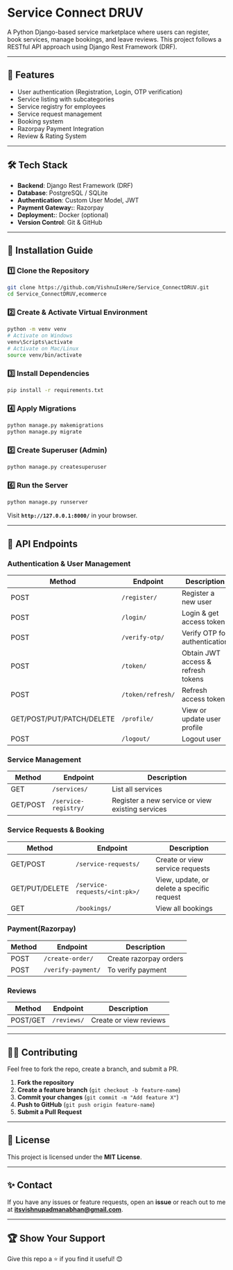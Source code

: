 # **Service Connect DRUV**

A Python Django-based service marketplace where users can register, book services, manage bookings, and leave reviews. This project follows a RESTful API approach using Django Rest Framework (DRF).

---

## 🚀 **Features**
- User authentication (Registration, Login, OTP verification)
- Service listing with subcategories
- Service registry for employees
- Service request management
- Booking system
- Razorpay Payment Integration
- Review & Rating System

---

## 🛠 **Tech Stack**
- **Backend**: Django Rest Framework (DRF)
- **Database**: PostgreSQL / SQLite
- **Authentication**: Custom User Model, JWT
- **Payment Gateway:**: Razorpay
- **Deployment:**:  Docker (optional)
- **Version Control**: Git & GitHub

---

## 🔧 **Installation Guide**

### **1️⃣ Clone the Repository**
```sh
git clone https://github.com/VishnuIsHere/Service_ConnectDRUV.git
cd Service_ConnectDRUV,ecommerce
```

### **2️⃣ Create & Activate Virtual Environment**
```sh
python -m venv venv
# Activate on Windows
venv\Scripts\activate
# Activate on Mac/Linux
source venv/bin/activate
```

### **3️⃣ Install Dependencies**
```sh
pip install -r requirements.txt
```

### **4️⃣ Apply Migrations**
```sh
python manage.py makemigrations
python manage.py migrate
```

### **5️⃣ Create Superuser (Admin)**
```sh
python manage.py createsuperuser
```

### **6️⃣ Run the Server**
```sh
python manage.py runserver
```
Visit **`http://127.0.0.1:8000/`** in your browser.

---

## 📌 **API Endpoints**

### **Authentication & User Management**
| Method | Endpoint | Description |
|--------|---------|------------|
| POST | `/register/` | Register a new user |
| POST | `/login/` | Login & get access token |
| POST | `/verify-otp/` | Verify OTP for authentication |
| POST | `/token/` | Obtain JWT access & refresh tokens |
| POST | `/token/refresh/` | Refresh access token |
| GET/POST/PUT/PATCH/DELETE | `/profile/` | View or update user profile |
| POST | `/logout/` | Logout user |

### **Service Management**
| Method | Endpoint | Description |
|--------|---------|------------|
| GET | `/services/` | List all services |
| GET/POST | `/service-registry/` | Register a new service or view existing services |

### **Service Requests & Booking**
| Method | Endpoint | Description |
|--------|---------|------------|
| GET/POST | `/service-requests/` | Create or view service requests |
| GET/PUT/DELETE | `/service-requests/<int:pk>/` | View, update, or delete a specific request |
| GET | `/bookings/` | View all bookings |

### **Payment(Razorpay)**
| Method | Endpoint | Description |
|--------|---------|------------|
|POST | `/create-order/` | Create razorpay orders |
| POST | `/verify-payment/` | To verify payment |

### **Reviews**
| Method | Endpoint | Description |
|--------|---------|------------|
|POST/GET | `/reviews/` | Create or view reviews |




---

## 👨‍💻 **Contributing**
Feel free to fork the repo, create a branch, and submit a PR.

1. **Fork the repository**  
2. **Create a feature branch** (`git checkout -b feature-name`)  
3. **Commit your changes** (`git commit -m "Add feature X"`)  
4. **Push to GitHub** (`git push origin feature-name`)  
5. **Submit a Pull Request**

---

## 📜 **License**
This project is licensed under the **MIT License**.

---

## ✨ **Contact**
If you have any issues or feature requests, open an **issue** or reach out to me at **itsvishnupadmanabhan@gmail.com**.

---

## 🏆 **Show Your Support**
Give this repo a ⭐ if you find it useful! 😊


